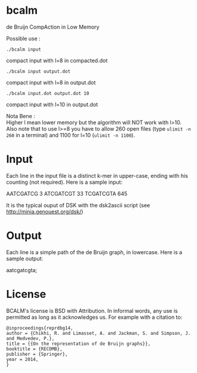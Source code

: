 bcalm
=====

de Bruijn CompAction in Low Memory

Possible use :

    ./bcalm input
compact input with l=8 in compacted.dot

    ./bcalm input output.dot
compact input with l=8 in output.dot

    ./bcalm input.dot output.dot 10
compact input with l=10 in output.dot



Nota Bene :   
Higher l mean lower memory but the algorithm will NOT work with l>10.   
Also note that to use l>=8 you have to allow 260 open files (type `ulimit -n 260` in a terminal)
and 1100 for l=10 (`ulimit -n 1100`).

Input
=====

Each line in the input file is a distinct k-mer in upper-case, ending with his counting (not required). Here is a sample input:

AATCGATCG 3
ATCGATCGT 33
TCGATCGTA 645

It is the typical ouput of DSK with the dsk2ascii script (see http://minia.genouest.org/dsk/)

Output
=====

Each line is a simple path of the de Bruijn graph, in lowercase. Here is a sample output:

aatcgatcgta;


License
=======

BCALM's license is BSD with Attribution. In informal words, any use is permitted as long as it acknowledges us. For example with a citation to:

    @inproceedings{reprdbg14,
    author = {Chikhi, R. and Limasset, A. and Jackman, S. and Simpson, J. and Medvedev, P.},
    title = {{On the representation of de Bruijn graphs}},
    booktitle = {RECOMB},
    publisher = {Springer},
    year = 2014,
    }

